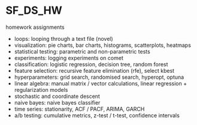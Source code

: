 # SF_DS_HW
homework assignments

- loops: looping through a text file (novel)
- visualization: pie charts, bar charts, histograms, scatterplots, heatmaps
- statistical testing: parametric and non-parametric tests
- experiments: logging experiments on comet
- classification: logistic regression, decision tree, random forest
- feature selection: recursive feature elimination (rfe), select kbest
- hyperparameters: grid search, randomised search, hyperopt, optuna
- linear algebra: manual matrix / vector calculations, linear regression + regularization models
- stochastic and coordinate descent
- naive bayes: naive bayes classifier
- time series: stationarity, ACF / PACF, ARIMA, GARCH
- a/b testing: cumulative metrics, z-test / t-test, confidence intervals
